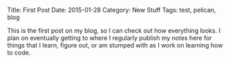 Title: First Post
Date: 2015-01-28
Category: New Stuff
Tags: test, pelican, blog


This is the first post on my blog, so I can check out how everything looks. I plan on eventually getting to where I regularly publish my notes here for things that I learn, figure out, or am stumped with as I work on learning how to code. 
